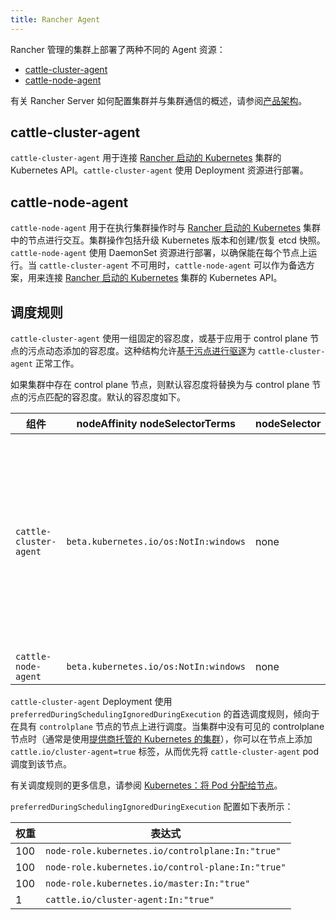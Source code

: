 ```yaml
---
title: Rancher Agent
---
```


Rancher 管理的集群上部署了两种不同的 Agent 资源：

- [cattle-cluster-agent](#cattle-cluster-agent)
- [cattle-node-agent](#cattle-node-agent)

有关 Rancher Server 如何配置集群并与集群通信的概述，请参阅[产品架构](../../../pages-for-subheaders/rancher-manager-architecture.md)。

## cattle-cluster-agent

`cattle-cluster-agent` 用于连接 [Rancher 启动的 Kubernetes](../../../pages-for-subheaders/launch-kubernetes-with-rancher.md) 集群的 Kubernetes API。`cattle-cluster-agent` 使用 Deployment 资源进行部署。

## cattle-node-agent

`cattle-node-agent` 用于在执行集群操作时与 [Rancher 启动的 Kubernetes](../../../pages-for-subheaders/launch-kubernetes-with-rancher.md) 集群中的节点进行交互。集群操作包括升级 Kubernetes 版本和创建/恢复 etcd 快照。`cattle-node-agent` 使用 DaemonSet 资源进行部署，以确保能在每个节点上运行。当 `cattle-cluster-agent` 不可用时，`cattle-node-agent` 可以作为备选方案，用来连接 [Rancher 启动的 Kubernetes](../../../pages-for-subheaders/launch-kubernetes-with-rancher.md) 集群的 Kubernetes API。

## 调度规则

`cattle-cluster-agent` 使用一组固定的容忍度，或基于应用于 control plane 节点的污点动态添加的容忍度。这种结构允许[基于污点进行驱逐](https://kubernetes.io/docs/concepts/scheduling-eviction/taint-and-toleration/#taint-based-evictions)为 `cattle-cluster-agent` 正常工作。

如果集群中存在 control plane 节点，则默认容忍度将替换为与 control plane 节点的污点匹配的容忍度。默认的容忍度如下。

| 组件 | nodeAffinity nodeSelectorTerms | nodeSelector | 容忍度 |
| ---------------------- | ------------------------------------------ | ------------ | ------------------------------------------------------------------------------ |
| `cattle-cluster-agent` | `beta.kubernetes.io/os:NotIn:windows` | none | **注意**：这些是默认容忍度，并将替换为与 controlplane 节点的污点匹配的容忍度。<br/><br/>`effect:NoSchedule`<br/>`key:node-role.kubernetes.io/controlplane`<br/>`value:true`<br/><br/>`effect:NoSchedule`<br/>`key:node-role.kubernetes.io/control-plane`<br/>`operator:Exists`<br/><br/>`effect:NoSchedule`<br/>`key:node-role.kubernetes.io/master`<br/>`operator:Exists` |
| `cattle-node-agent` | `beta.kubernetes.io/os:NotIn:windows` | none | `operator:Exists` |

`cattle-cluster-agent` Deployment 使用 `preferredDuringSchedulingIgnoredDuringExecution` 的首选调度规则，倾向于在具有 `controlplane` 节点的节点上进行调度。当集群中没有可见的 controlplane 节点时（通常是使用[提供商托管的 Kubernetes 的集群](../../../pages-for-subheaders/set-up-clusters-from-hosted-kubernetes-providers.md)），你可以在节点上添加 `cattle.io/cluster-agent=true` 标签，从而优先将 `cattle-cluster-agent` pod 调度到该节点。

有关调度规则的更多信息，请参阅 [Kubernetes：将 Pod 分配给节点](https://kubernetes.io/docs/concepts/configuration/assign-pod-node/)。

`preferredDuringSchedulingIgnoredDuringExecution` 配置如下表所示：

| 权重 | 表达式 |
| ------ | ------------------------------------------------ |
| 100 | `node-role.kubernetes.io/controlplane:In:"true"` |
| 100 | `node-role.kubernetes.io/control-plane:In:"true"` |
| 100 | `node-role.kubernetes.io/master:In:"true"` |
| 1 | `cattle.io/cluster-agent:In:"true"` |

